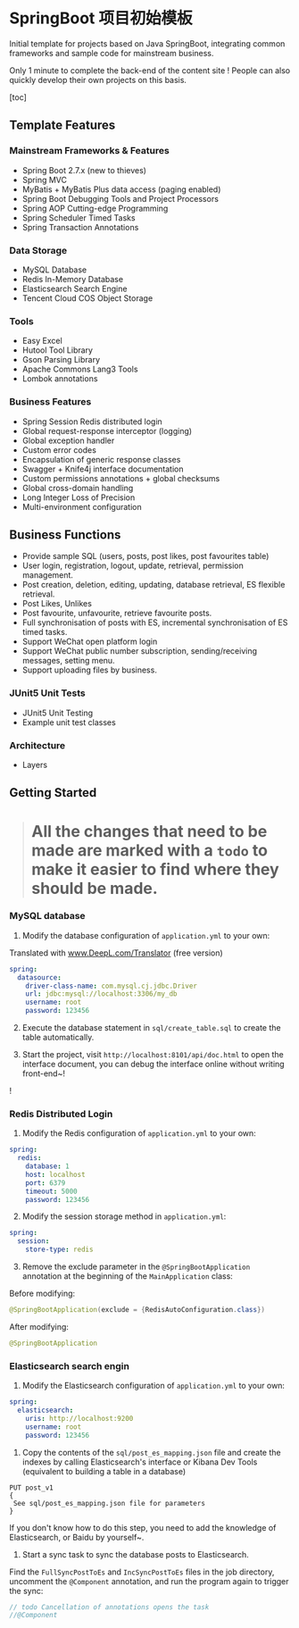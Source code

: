 # SpringBoot 项目初始模板

Initial template for projects based on Java SpringBoot, integrating common frameworks and sample code for mainstream business.

Only 1 minute to complete the back-end of the content site ! People can also quickly develop their own projects on this basis.

[toc]

## Template Features

### Mainstream Frameworks & Features

- Spring Boot 2.7.x (new to thieves)
- Spring MVC
- MyBatis + MyBatis Plus data access (paging enabled)
- Spring Boot Debugging Tools and Project Processors
- Spring AOP Cutting-edge Programming
- Spring Scheduler Timed Tasks
- Spring Transaction Annotations

### Data Storage

- MySQL Database
- Redis In-Memory Database
- Elasticsearch Search Engine
- Tencent Cloud COS Object Storage

### Tools

- Easy Excel
- Hutool Tool Library
- Gson Parsing Library
- Apache Commons Lang3 Tools
- Lombok annotations

### Business Features

- Spring Session Redis distributed login
- Global request-response interceptor (logging)
- Global exception handler
- Custom error codes
- Encapsulation of generic response classes
- Swagger + Knife4j interface documentation
- Custom permissions annotations + global checksums
- Global cross-domain handling
- Long Integer Loss of Precision
- Multi-environment configuration


## Business Functions

- Provide sample SQL (users, posts, post likes, post favourites table)
- User login, registration, logout, update, retrieval, permission management.
- Post creation, deletion, editing, updating, database retrieval, ES flexible retrieval.
- Post Likes, Unlikes
- Post favourite, unfavourite, retrieve favourite posts.
- Full synchronisation of posts with ES, incremental synchronisation of ES timed tasks.
- Support WeChat open platform login
- Support WeChat public number subscription, sending/receiving messages, setting menu.
- Support uploading files by business.

### JUnit5 Unit Tests

- JUnit5 Unit Testing
- Example unit test classes

### Architecture

- Layers


## Getting Started

># All the changes that need to be made are marked with a `todo` to make it easier to find where they should be made.

### MySQL database

1) Modify the database configuration of `application.yml` to your own:

Translated with www.DeepL.com/Translator (free version)

```yml
spring:
  datasource:
    driver-class-name: com.mysql.cj.jdbc.Driver
    url: jdbc:mysql://localhost:3306/my_db
    username: root
    password: 123456
```

2) Execute the database statement in `sql/create_table.sql` to create the table automatically.

3) Start the project, visit `http://localhost:8101/api/doc.html` to open the interface document, you can debug the interface online without writing front-end~!

! [](doc/swagger.png)

### Redis Distributed Login

1) Modify the Redis configuration of `application.yml` to your own:

```yml
spring:
  redis:
    database: 1
    host: localhost
    port: 6379
    timeout: 5000
    password: 123456
```

2) Modify the session storage method in `application.yml`:

```yml
spring:
  session:
    store-type: redis
```

3) Remove the exclude parameter in the `@SpringBootApplication` annotation at the beginning of the `MainApplication` class:

Before modifying:

```java
@SpringBootApplication(exclude = {RedisAutoConfiguration.class})
```

After modifying:


```java
@SpringBootApplication
```

### Elasticsearch search engin

1) Modify the Elasticsearch configuration of `application.yml` to your own:

```yml
spring:
  elasticsearch:
    uris: http://localhost:9200
    username: root
    password: 123456
```

1) Copy the contents of the `sql/post_es_mapping.json` file and create the indexes by calling Elasticsearch's interface or Kibana Dev Tools (equivalent to building a table in a database)

```
PUT post_v1
{
 See sql/post_es_mapping.json file for parameters
}
```

If you don't know how to do this step, you need to add the knowledge of Elasticsearch, or Baidu by yourself~.

1) Start a sync task to sync the database posts to Elasticsearch.

Find the `FullSyncPostToEs` and `IncSyncPostToEs` files in the job directory, uncomment the `@Component` annotation, and run the program again to trigger the sync:

```java
// todo Cancellation of annotations opens the task
//@Component
```